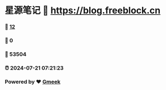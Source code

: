 # 星源笔记 :link: https://blog.freeblock.cn 
### :page_facing_up: [12](https://blog.freeblock.cn/tag.html) 
### :speech_balloon: 0 
### :hibiscus: 53504 
### :alarm_clock: 2024-07-21 07:21:23 
### Powered by :heart: [Gmeek](https://github.com/Meekdai/Gmeek)
